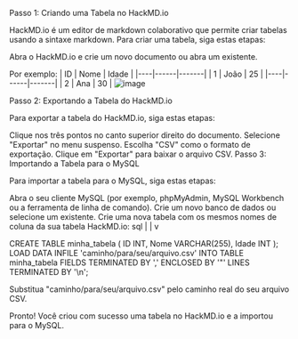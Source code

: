 Passo 1: Criando uma Tabela no HackMD.io

HackMD.io é um editor de markdown colaborativo que permite criar tabelas usando a sintaxe markdown. Para criar uma tabela, siga estas etapas:

Abra o HackMD.io e crie um novo documento ou abra um existente.


Por exemplo: 
| ID | Nome | Idade |
|----|------|-------|
| 1  | João | 25    |
|----|------|-------|
| 2  | Ana  | 30    |
![image](https://github.com/user-attachments/assets/a260e9fb-d3a8-4002-93f4-64f54bc56f93)

Passo 2: Exportando a Tabela do HackMD.io

Para exportar a tabela do HackMD.io, siga estas etapas:

Clique nos três pontos no canto superior direito do documento.
Selecione "Exportar" no menu suspenso.
Escolha "CSV" como o formato de exportação.
Clique em "Exportar" para baixar o arquivo CSV.
Passo 3: Importando a Tabela para o MySQL

Para importar a tabela para o MySQL, siga estas etapas:

Abra o seu cliente MySQL (por exemplo, phpMyAdmin, MySQL Workbench ou a ferramenta de linha de comando).
Crie um novo banco de dados ou selecione um existente.
Crie uma nova tabela com os mesmos nomes de coluna da sua tabela HackMD.io:
sql
 |
 |
 v

CREATE TABLE minha_tabela (
  ID INT,
  Nome VARCHAR(255),
  Idade INT
); 
LOAD DATA INFILE 'caminho/para/seu/arquivo.csv' INTO TABLE minha_tabela FIELDS TERMINATED BY ',' ENCLOSED BY '\"' LINES TERMINATED BY '\n';



Substitua "caminho/para/seu/arquivo.csv" pelo caminho real do seu arquivo CSV.

Pronto! Você criou com sucesso uma tabela no HackMD.io e a importou para o MySQL.
